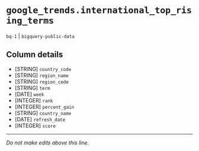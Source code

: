 # `google_trends.international_top_rising_terms`
`bq-1` | `bigquery-public-data`

## Column details
* [STRING]    `country_code`
* [STRING]    `region_name`
* [STRING]    `region_code`
* [STRING]    `term`
* [DATE]      `week`
* [INTEGER]   `rank`
* [INTEGER]   `percent_gain`
* [STRING]    `country_name`
* [DATE]      `refresh_date`
* [INTEGER]   `score`

-------------------------------------------------------------------------------
*Do not make edits above this line.*
